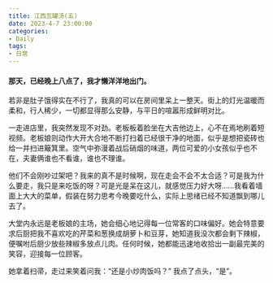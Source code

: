 ```yaml
---
title: 江西瓦罐汤(五)
date: 2023-4-7 23:00:00
categories:
- Daily
tags:
- 日常
---
```


#### 那天，已经晚上八点了，我才懒洋洋地出门。

若非是肚子饿得实在不行了，我真的可以在房间里呆上一整天。街上的灯光温暖而柔和，行人稀少，一切都显得那么安静，与平日的喧嚣形成鲜明对比。

一走进店里，我突然发现不对劲。老板板着脸坐在大吉他边上，心不在焉地刷着短视频。老板娘则动作大开大合地不断打扫着已经很干净的地面，似乎是想把瓷砖也给一并扫进簸箕里。空气中弥漫着战后硝烟的味道，两位可爱的小女孩似乎也不在，夫妻俩谁也不看谁，谁也不理谁。

他们不会刚吵过架吧？我来的真不是时候啊，现在走会不会不太合适？可是我为什么要走，我只是来吃饭的呀？可是光是呆在这儿，就感觉压力好大呀……我看着墙面上大大的菜单，假装在努力思考今晚要吃什么，实际上思绪已经不知道飘到哪儿去了。

大堂内永远是老板娘的主场，她会细心地记得每一位常客的口味偏好。她会特意要求后厨把我不喜欢吃的芹菜和葱换成胡萝卜和豆芽，她知道我没次都会剩下辣椒，便嘱咐后厨少放些辣椒多放点儿肉。任何时候，她都能迅速地收拾出一副最完美的笑容，迎接每一位顾客。

她拿着扫帚，走过来笑着问我：“还是小炒肉饭吗？”
我点了点头，“是”。